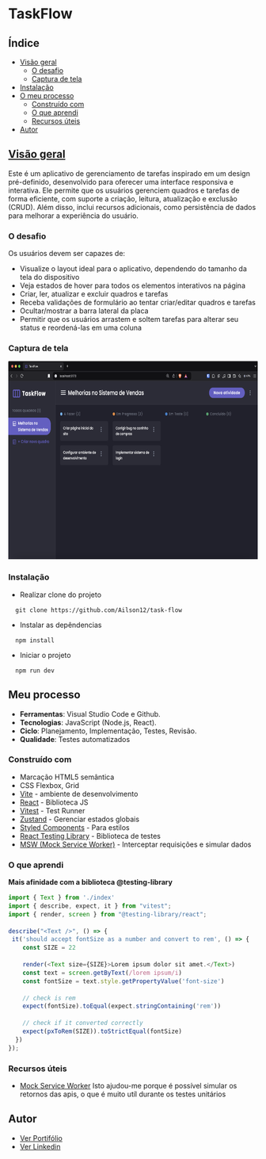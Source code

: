 # TaskFlow

## Índice

- [Visão geral](#visão-geral)
  - [O desafio](#o-desafio)
  - [Captura de tela](#screenshot)
- [Instalação](#instalação)
- [O meu processo](#meu-processo)
  - [Construído com](#construído-com)
  - [O que aprendi](#o-que-aprendi)
  - [Recursos úteis](#recursos-úteis)
- [Autor](#autor)

## [Visão geral](#overview)

Este é um aplicativo de gerenciamento de tarefas inspirado em um design pré-definido, desenvolvido para oferecer uma interface responsiva e interativa. Ele permite que os usuários gerenciem quadros e tarefas de forma eficiente, com suporte a criação, leitura, atualização e exclusão (CRUD). Além disso, inclui recursos adicionais, como persistência de dados para melhorar a experiência do usuário.

### O desafio

Os usuários devem ser capazes de:

- Visualize o layout ideal para o aplicativo, dependendo do tamanho da tela do dispositivo
- Veja estados de hover para todos os elementos interativos na página
- Criar, ler, atualizar e excluir quadros e tarefas
- Receba validações de formulário ao tentar criar/editar quadros e tarefas
- Ocultar/mostrar a barra lateral da placa
- Permitir que os usuários arrastem e soltem tarefas para alterar seu status e reordená-las em uma coluna

### Captura de tela

<img src="./public/print-project.PNG" alt="print project" height="400" width="auto" />

### Instalação

- Realizar clone do projeto

```
  git clone https://github.com/Ailson12/task-flow
```

- Instalar as depêndencias

```
  npm install
```

- Iniciar o projeto

```
  npm run dev
```

## Meu processo

- **Ferramentas**: Visual Studio Code e Github.
- **Tecnologias**: JavaScript (Node.js, React).
- **Ciclo**: Planejamento, Implementação, Testes, Revisão.
- **Qualidade**: Testes automatizados

### Construído com

- Marcação HTML5 semântica
- CSS Flexbox, Grid
- [Vite](https://vitejs.dev/) - ambiente de desenvolvimento
- [React](https://reactjs.org/) - Biblioteca JS
- [Vitest](https://vitest.dev/) - Test Runner
- [Zustand](https://docs.pmnd.rs/) - Gerenciar estados globais
- [Styled Components](https://styled-components.com/) - Para estilos
- [React Testing Library](https://testing-library.com/) - Biblioteca de testes
- [MSW (Mock Service Worker)](https://mswjs.io/) - Interceptar requisições e simular dados

### O que aprendi

**Mais afinidade com a biblioteca @testing-library**

```js
import { Text } from './index'
import { describe, expect, it } from "vitest";
import { render, screen } from "@testing-library/react";

describe("<Text />", () => {
 it('should accept fontSize as a number and convert to rem', () => {
    const SIZE = 22

    render(<Text size={SIZE}>Lorem ipsum dolor sit amet.</Text>)
    const text = screen.getByText(/lorem ipsum/i)
    const fontSize = text.style.getPropertyValue('font-size')

    // check is rem
    expect(fontSize).toEqual(expect.stringContaining('rem'))

    // check if it converted correctly
    expect(pxToRem(SIZE)).toStrictEqual(fontSize)
  })
});
```

### Recursos úteis

- [Mock Service Worker](https://mswjs.io/) Isto ajudou-me porque é possível simular os retornos das apis, o que é muito utíl durante os testes unitários

## Autor

- [Ver Portifólio](https://ailson12.github.io/portifolio/)
- [Ver Linkedin](https://www.linkedin.com/in/ailson-feitosa/)
